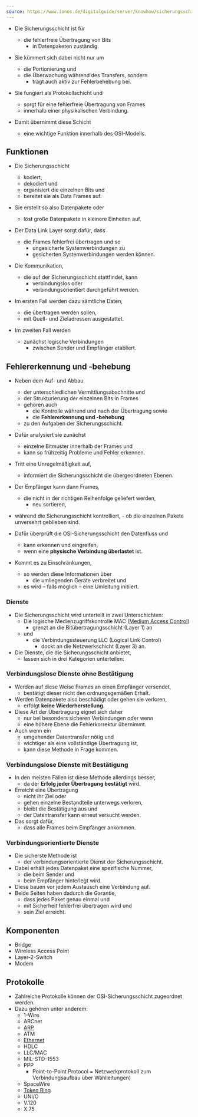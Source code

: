 ```yaml
---
source: https://www.ionos.de/digitalguide/server/knowhow/sicherungsschicht/
---
```

- Die Sicherungsschicht ist für 
	- die fehlerfreie Übertragung von Bits 
		- in Datenpaketen zuständig. 
- Sie kümmert sich dabei nicht nur um 
	- die Portionierung und 
	- die Überwachung während des Transfers, sondern 
		- trägt auch aktiv zur Fehlerbehebung bei.

- Sie fungiert als Protokollschicht und 
	- sorgt für eine fehlerfreie Übertragung von Frames 
	- innerhalb einer physikalischen Verbindung. 
- Damit übernimmt diese Schicht 
	- eine wichtige Funktion innerhalb des OSI-Modells. 

## Funktionen

- Die Sicherungsschicht 
	- kodiert, 
	- dekodiert und 
	- organisiert die einzelnen Bits und 
	- bereitet sie als Data Frames auf. 
- Sie erstellt so also Datenpakete oder 
	- löst große Datenpakete in kleinere Einheiten auf.
- Der Data Link Layer sorgt dafür, dass 
	- die Frames fehlerfrei übertragen und so 
		- ungesicherte Systemverbindungen zu 
		- gesicherten Systemverbindungen werden können.

- Die Kommunikation, 
	- die auf der Sicherungsschicht stattfindet, kann 
		- verbindungslos oder 
		- verbindungsorientiert durchgeführt werden. 
- Im ersten Fall werden dazu sämtliche Daten, 
	- die übertragen werden sollen, 
	- mit Quell- und Zieladressen ausgestattet. 
- Im zweiten Fall werden 
	- zunächst logische Verbindungen 
		- zwischen Sender und Empfänger etabliert.

## Fehlererkennung und -behebung

- Neben dem Auf- und Abbau 
	- der unterschiedlichen Vermittlungsabschnitte und 
	- der Strukturierung der einzelnen Bits in Frames 
	- gehören auch 
		- die Kontrolle während und nach der Übertragung sowie 
		- die **Fehlererkennung und -behebung** 
	- zu den Aufgaben der Sicherungsschicht. 
- Dafür analysiert sie zunächst 
	- einzelne Bitmuster innerhalb der Frames und 
	- kann so frühzeitig Probleme und Fehler erkennen.

- Tritt eine Unregelmäßigkeit auf, 
	- informiert die Sicherungsschicht die übergeordneten Ebenen. 
- Der Empfänger kann dann Frames, 
	- die nicht in der richtigen Reihenfolge geliefert werden, 
		- neu sortieren, 
- während die Sicherungsschicht kontrolliert, 
		- ob die einzelnen Pakete unversehrt geblieben sind.

- Dafür überprüft die OSI-Sicherungsschicht den Datenfluss und 
	- kann erkennen und eingreifen, 
	- wenn eine **physische Verbindung überlastet** ist. 
- Kommt es zu Einschränkungen, 
	- so werden diese Informationen über 
		- die umliegenden Geräte verbreitet und 
	- es wird – falls möglich – eine Umleitung initiiert.

### Dienste

- Die Sicherungsschicht wird unterteilt in zwei Unterschichten: 
	- Die logische Medienzugriffskontrolle MAC ([Medium Access Control](https://www.ionos.de/digitalguide/server/knowhow/mac-adresse/ "Mac-Adresse"))  
		- grenzt an die Bitübertragungsschicht (Layer 1) an 
	- und 
		- die Verbindungssteuerung LLC (Logical Link Control) 
			- dockt an die Netzwerkschicht (Layer 3) an. 
- Die Dienste, die die Sicherungsschicht anbietet, 
	- lassen sich in drei Kategorien unterteilen:

### Verbindungslose Dienste ohne Bestätigung

- Werden auf diese Weise Frames an einen Empfänger versendet, 
	- bestätigt dieser nicht den ordnungsgemäßen Erhalt. 
- Werden Datenpakete also beschädigt oder gehen sie verloren, 
	- erfolgt **keine Wiederherstellung**. 
- Diese Art der Übertragung eignet sich daher 
	- nur bei besonders sicheren Verbindungen oder wenn 
	- eine höhere Ebene die Fehlerkorrektur übernimmt. 
- Auch wenn ein 
	- umgehender Datentransfer nötig und 
	- wichtiger als eine vollständige Übertragung ist, 
	- kann diese Methode in Frage kommen.

### Verbindungslose Dienste mit Bestätigung

- In den meisten Fällen ist diese Methode allerdings besser, 
	- da der **Erfolg jeder Übertragung bestätigt** wird. 
- Erreicht eine Übertragung 
	- nicht ihr Ziel oder 
	- gehen einzelne Bestandteile unterwegs verloren, 
	- bleibt die Bestätigung aus und 
	- der Datentransfer kann erneut versucht werden. 
- Das sorgt dafür, 
	- dass alle Frames beim Empfänger ankommen.

### Verbindungsorientierte Dienste

- Die sicherste Methode ist 
	- der verbindungsorientierte Dienst der Sicherungsschicht. 
- Dabei erhält jedes Datenpaket eine spezifische Nummer, 
	- die beim Sender und 
	- beim Empfänger hinterlegt wird. 
- Diese bauen vor jedem Austausch eine Verbindung auf. 
- Beide Seiten haben dadurch die Garantie, 
	- dass jedes Paket genau einmal und 
	- mit Sicherheit fehlerfrei übertragen wird und 
	- sein Ziel erreicht.

## Komponenten

- Bridge
- Wireless Access Point
- Layer-2-Switch
- Modem

## Protokolle

- Zahlreiche Protokolle können der OSI-Sicherungsschicht zugeordnet werden. 
- Dazu gehören unter anderem:
	-   1-Wire
	-   ARCnet
	-   [ARP](https://www.ionos.de/digitalguide/server/knowhow/was-ist-arp-adressaufloesung-im-netzwerk/)
	-   ATM
	-   [Ethernet](https://www.ionos.de/digitalguide/server/knowhow/ethernet-ieee-8023/)
	-   HDLC
	-   LLC/MAC
	-   MIL-STD-1553
	-   PPP
		- Point-to-Point Protocol = Netzwerkprotokoll zum Verbindungsaufbau über Wählleitungen)
	-   SpaceWire
	-   [Token Ring](https://www.ionos.de/digitalguide/server/knowhow/token-ring/)
	-   UNI/O
	-   V.120
	-   X.75